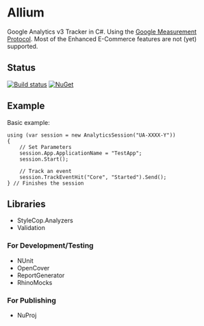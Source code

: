 # Allium
Google Analytics v3 Tracker in C#. Using the [Google Measurement Protocol](https://developers.google.com/analytics/devguides/collection/protocol/v1/). Most of the Enhanced E-Commerce features are not (yet) supported.

## Status
[![Build status](https://ci.appveyor.com/api/projects/status/cdf6u2da6lrtqmwe?svg=true)](https://ci.appveyor.com/project/Kolky/allium)
[![NuGet](https://badge.fury.io/nu/Allium.svg)](https://www.nuget.org/packages/Allium/1.0.0)

## Example

Basic example:
```
using (var session = new AnalyticsSession("UA-XXXX-Y"))
{
	// Set Parameters
	session.App.ApplicationName = "TestApp";
	session.Start();

	// Track an event
	session.TrackEventHit("Core", "Started").Send();
} // Finishes the session
```

## Libraries
- StyleCop.Analyzers
- Validation

### For Development/Testing
- NUnit
- OpenCover
- ReportGenerator
- RhinoMocks

### For Publishing
- NuProj
